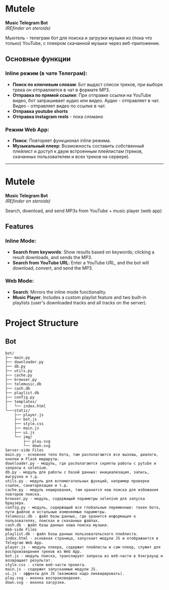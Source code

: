 # Mutele
**Music Telegram Bot**  
*(REfinder on steroids)*

Мьютель - телеграм бот для поиска и загрузки музыки из (пока что только) YouTube, с плеером скачанной музыки через веб-приложение.

## Основные функции

### Inline режим (в чате Телеграм):
- **Поиск по ключевым словам**: Бот выдаст список треков, при выборе трека он отправляется в чат в формате MP3.
- **Отправка по прямой ссылке**: При отправке ссылки на YouTube видео, бот запрашивает  аудио или видео. Аудио - отправляет в чат. Видео - отправляет видео по ссылке в чат.
- **Отправка youtube shorts**
- **Отправка instagram reels** - пока сломано

### Режим Web App:
- **Поиск**: Повторяет функционал inline режима.
- **Музыкальный плеер**: Возможность составить собственный плейлист и доступ к двум встроенным плейлистам (треков, скачанных пользователем и всех треков на сервере).

---

# Mutele
**Music Telegram Bot**  
*(REfinder on steroids)*

Search, download, and send MP3s from YouTube + music player (web app)

## Features

### Inline Mode:
- **Search from keywords**: Show results based on keywords; clicking a result downloads, and sends the MP3.
- **Search from YouTube URL**: Enter a YouTube URL, and the bot will download, convert, and send the MP3.

### Web Mode:
- **Search**: Mirrors the inline mode functionality.
- **Music Player**: Includes a custom playlist feature and two built-in playlists (user's downloaded tracks and all tracks on the server).




# Project Structure

## Bot

```plaintext
bot/
├── main.py
├── downloader.py
├── db.py
├── utils.py
├── cache.py
├── browser.py
├── telemusic.db
├── cash.db
├── playlist.db
├── config.py
├── templates/
│   └── index.html
└───static/
    ├── player.js
    ├── bot.js
    ├── style.css
    ├── main.js
    ├── ui.js
    └── img/
        ├── play.svg
        └── down.svg
Server-side Files
main.py - основное тело бота, там располагаются все вызовы, диалоги, кнопки и Flask маршруты.
downloader.py - модуль, где располагаются скрипты работы с pytube и запросы к selenium.
db.py - модуль для работы с базой данных: инициализация, запись, выгрузка и т.д.
utils.py - модуль для вспомогательных функций, например проверки ссылок, санитаризации и т.д.
cache.py - модуль кеширования, там хранится кеш поиска для избежания повторов поиска.
browser.py - модуль, содержащий параметры selenium для запуска браузера.
config.py - модуль, содержащий все глобальные переменные: токен бота, пути файлов и остальные изменяемые параметры.
telemusic.db - файл базы данных, где хранится информация о пользователях, поисках и скачанных файлах.
cash.db - файл базы данных кеша поиска музыки.
Web-side Files
playlist.db - файл базы данных пользовательского плейлиста.
index.html - основная страница, запускает модули JS и отображается в Telegram Web App.
player.js - модуль плеера, содержит плейлисты и сам плеер, служит для воспроизведения треков из Web App.
bot.js - модуль поиска, транслирует запросы из веб-части в бэкграунд и возвращает результат.
style.css - стили веб-части проекта.
main.js - содержит запускаемые модули JS.
ui.js - эффекты для JS (возможно надо ликвидировать).
play.svg - иконка воспроизведения.
down.svg - иконка загрузки.
